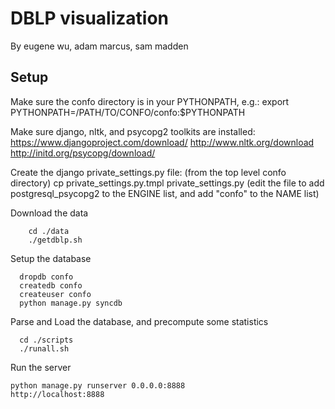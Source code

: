 DBLP visualization 
===================

By eugene wu, adam marcus, sam madden


Setup
----------

Make sure the confo directory is in your PYTHONPATH, e.g.:
       export PYTHONPATH=/PATH/TO/CONFO/confo:$PYTHONPATH

Make sure django, nltk, and psycopg2 toolkits are installed:
       https://www.djangoproject.com/download/
       http://www.nltk.org/download
       http://initd.org/psycopg/download/


Create the django private_settings.py file:
       (from the top level confo directory)
       cp private_settings.py.tmpl private_settings.py
       (edit the file to add postgresql_psycopg2 to the ENGINE list, and add "confo" to the NAME list)

Download the data

        cd ./data
        ./getdblp.sh

Setup the database

      dropdb confo
      createdb confo
      createuser confo
      python manage.py syncdb

Parse and Load the database, and precompute some statistics

      cd ./scripts
      ./runall.sh
      
Run the server

    python manage.py runserver 0.0.0.0:8888
    http://localhost:8888     
        